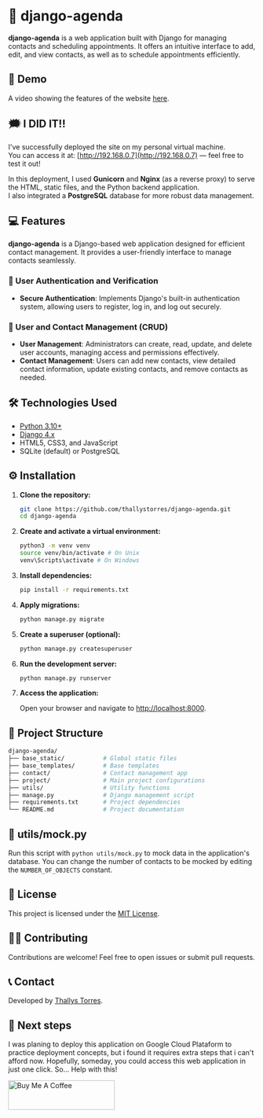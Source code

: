 # 📆 django-agenda

**django-agenda** is a web application built with Django for managing contacts and scheduling appointments. It offers an intuitive interface to add, edit, and view contacts, as well as to schedule appointments efficiently.

## 🚀 Demo

A video showing the features of the website <a href="https://youtu.be/Mbav1DLsPy0" target="_blank">here</a>.

## 🗯️ I DID IT!!

I've successfully deployed the site on my personal virtual machine.  
You can access it at: [http://192.168.0.7](http://192.168.0.7) — feel free to test it out!

In this deployment, I used **Gunicorn** and **Nginx** (as a reverse proxy) to serve the HTML, static files, and the Python backend application.  
I also integrated a **PostgreSQL** database for more robust data management.

## 💻 Features

**django-agenda** is a Django-based web application designed for efficient contact management. It provides a user-friendly interface to manage contacts seamlessly.

### 🔐 User Authentication and Verification

- **Secure Authentication**: Implements Django's built-in authentication system, allowing users to register, log in, and log out securely.

### 👥 User and Contact Management (CRUD)

- **User Management**: Administrators can create, read, update, and delete user accounts, managing access and permissions effectively.
- **Contact Management**: Users can add new contacts, view detailed contact information, update existing contacts, and remove contacts as needed.

## 🛠️ Technologies Used

- [Python 3.10+](https://www.python.org/downloads/)
- [Django 4.x](https://www.djangoproject.com/)
- HTML5, CSS3, and JavaScript
- SQLite (default) or PostgreSQL

## ⚙️ Installation

1. **Clone the repository:**

   ```bash
   git clone https://github.com/thallystorres/django-agenda.git
   cd django-agenda
   ```

2. **Create and activate a virtual environment:**

   ```bash
   python3 -m venv venv
   source venv/bin/activate # On Unix
   venv\Scripts\activate # On Windows
   ```

3. **Install dependencies:**

   ```bash
   pip install -r requirements.txt
   ```

4. **Apply migrations:**

   ```bash
   python manage.py migrate
   ```

5. **Create a superuser (optional):**

   ```bash
   python manage.py createsuperuser
   ```

6. **Run the development server:**

   ```bash
   python manage.py runserver
   ```

7. **Access the application:**

   Open your browser and navigate to [http://localhost:8000](http://localhost:8000).

## 📁 Project Structure

```bash
django-agenda/
├── base_static/           # Global static files
├── base_templates/        # Base templates
├── contact/               # Contact management app
├── project/               # Main project configurations
├── utils/                 # Utility functions
├── manage.py              # Django management script
├── requirements.txt       # Project dependencies
└── README.md              # Project documentation
```

## 🤡 utils/mock.py

Run this script with `python utils/mock.py` to mock data in the application's database. You can change the number of contacts to be mocked by editing the `NUMBER_OF_OBJECTS` constant.

## 📄 License

This project is licensed under the [MIT License](LICENSE).

## 🙋‍♂️ Contributing

Contributions are welcome! Feel free to open issues or submit pull requests.

## 📞 Contact

Developed by [Thallys Torres](https://github.com/thallystorres).

## 💭 Next steps

I was planing to deploy this application on Google Cloud Plataform to practice deployment concepts, but i found it requires extra steps that i can't afford now. Hopefully, someday, you could access this web application in just one click. So... Help with this!

<a href="https://buymeacoffee.com/thallysauu4" target="_blank">
  <img src="https://cdn.buymeacoffee.com/buttons/v2/default-yellow.png" alt="Buy Me A Coffee" height="60" width="217">
</a>
